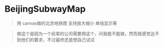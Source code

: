 # BeijingSubwayMap
> 用 canvas做的北京地铁图
> 支持放大缩小  单线显示等

>做这个是因为一个前辈的公司需要用这个，问我能不能做，然而我感觉达不到他们的要求，不过最终还是想自己试试

